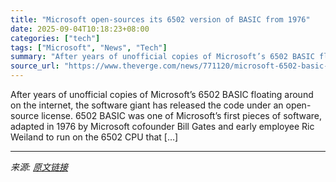 ```yaml
---
title: "Microsoft open-sources its 6502 version of BASIC from 1976"
date: 2025-09-04T10:18:23+08:00
categories: ["tech"]
tags: ["Microsoft", "News", "Tech"]
summary: "After years of unofficial copies of Microsoft’s 6502 BASIC floating around on the internet, the software giant has released the code under an open-source license. 6502 BASIC was one of Microsoft’s fir"
source_url: "https://www.theverge.com/news/771120/microsoft-6502-basic-open-source-release"
---
```


After years of unofficial copies of Microsoft’s 6502 BASIC floating around on the internet, the software giant has released the code under an open-source license. 6502 BASIC was one of Microsoft’s first pieces of software, adapted in 1976 by Microsoft cofounder Bill Gates and early employee Ric Weiland to run on the 6502 CPU that [&#8230;]

---

*来源: [原文链接](https://www.theverge.com/news/771120/microsoft-6502-basic-open-source-release)*
